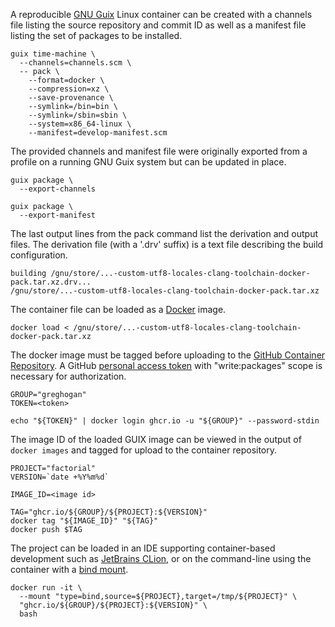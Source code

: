 <!--
  Licensed under the Apache License, Version 2.0 (the "License");
  you may not use this file except in compliance with the License.
  You may obtain a copy of the License at

      http://www.apache.org/licenses/LICENSE-2.0

  Unless required by applicable law or agreed to in writing, software
  distributed under the License is distributed on an "AS IS" BASIS,
  WITHOUT WARRANTIES OR CONDITIONS OF ANY KIND, either express or implied.
  See the License for the specific language governing permissions and
  limitations under the License.
-->

A reproducible [GNU Guix](https://guix.gnu.org) Linux container can be created
with a channels file listing the source repository and commit ID as well as a
manifest file listing the set of packages to be installed.

```console
guix time-machine \
  --channels=channels.scm \
  -- pack \
    --format=docker \
    --compression=xz \
    --save-provenance \
    --symlink=/bin=bin \
    --symlink=/sbin=sbin \
    --system=x86_64-linux \
    --manifest=develop-manifest.scm
```

The provided channels and manifest file were originally exported from a profile
on a running GNU Guix system but can be updated in place.

```console
guix package \
  --export-channels
```

```console
guix package \
  --export-manifest
```

The last output lines from the pack command list the derivation and output
files. The derivation file (with a '.drv' suffix) is a text file describing the
build configuration.

```console
building /gnu/store/...-custom-utf8-locales-clang-toolchain-docker-pack.tar.xz.drv...
/gnu/store/...-custom-utf8-locales-clang-toolchain-docker-pack.tar.xz
```

The container file can be loaded as a [Docker](https://www.docker.com) image.

```console
docker load < /gnu/store/...-custom-utf8-locales-clang-toolchain-docker-pack.tar.xz
```

The docker image must be tagged before uploading to the [GitHub Container
Repository](https://ghcr.io). A GitHub
[personal access token](https://github.com/settings/tokens) with
"write:packages" scope is necessary for authorization.

```console
GROUP="greghogan"
TOKEN=<token>

echo "${TOKEN}" | docker login ghcr.io -u "${GROUP}" --password-stdin
```

The image ID of the loaded GUIX image can be viewed in the output of `docker
images` and tagged for upload to the container repository.

```console
PROJECT="factorial"
VERSION=`date +%Y%m%d`

IMAGE_ID=<image id>

TAG="ghcr.io/${GROUP}/${PROJECT}:${VERSION}"
docker tag "${IMAGE_ID}" "${TAG}"
docker push $TAG
```

The project can be loaded in an IDE supporting container-based development such
as [JetBrains CLion](https://www.jetbrains.com/clion), or on the command-line
using the container with a
[bind mount](https://docs.docker.com/storage/bind-mounts).

```console
docker run -it \
  --mount "type=bind,source=${PROJECT},target=/tmp/${PROJECT}" \
  "ghcr.io/${GROUP}/${PROJECT}:${VERSION}" \
  bash
```
